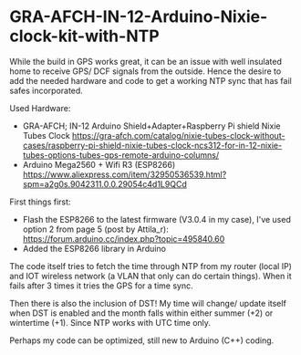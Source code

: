 # GRA-AFCH-IN-12-Arduino-Nixie-clock-kit-with-NTP
  While the build in GPS works great, it can be an issue with well insulated home to receive GPS/ DCF signals from the outside. Hence the desire to add the needed hardware and code to get a working NTP sync that has fail safes incorporated.

Used Hardware:
* GRA-AFCH; IN-12 Arduino Shield+Adapter+Raspberry Pi shield Nixie Tubes Clock https://gra-afch.com/catalog/nixie-tubes-clock-without-cases/raspberry-pi-shield-nixie-tubes-clock-ncs312-for-in-12-nixie-tubes-options-tubes-gps-remote-arduino-columns/
* Arduino Mega2560 + Wifi R3 (ESP8266) https://www.aliexpress.com/item/32950536539.html?spm=a2g0s.9042311.0.0.29054c4d1L9QCd

First things first:
* Flash the ESP8266 to the latest firmware (V3.0.4 in my case), I've used option 2 from page 5 (post by Attila_r): https://forum.arduino.cc/index.php?topic=495840.60
* Added the ESP8266 library in Arduino

The code itself tries to fetch the time through NTP from my router (local IP) and IOT wireless network (a VLAN that only can do certain things).
When it fails after 3 times it tries the GPS for a time sync.

Then there is also the inclusion of DST! My time will change/ update itself when DST is enabled and the month falls within either summer (+2) or wintertime (+1).
Since NTP works with UTC time only.

Perhaps my code can be optimized, still new to Arduino (C++) coding.
